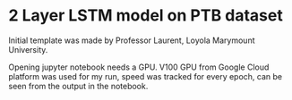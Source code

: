 # 2 Layer LSTM model on PTB dataset

Initial template was made by Professor Laurent, Loyola Marymount University.

Opening jupyter notebook needs a GPU. V100 GPU from Google Cloud platform was used for my run, speed was tracked for every epoch, can be seen from the output in the notebook.

